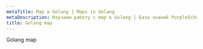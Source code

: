 ```yaml
---
metaTitle: Map в Golang | Maps in Golang
metaDescription: Изучаем работу с map в Golang | База знаний PurpleSchool
title: Golang map
---
```


Golang map
